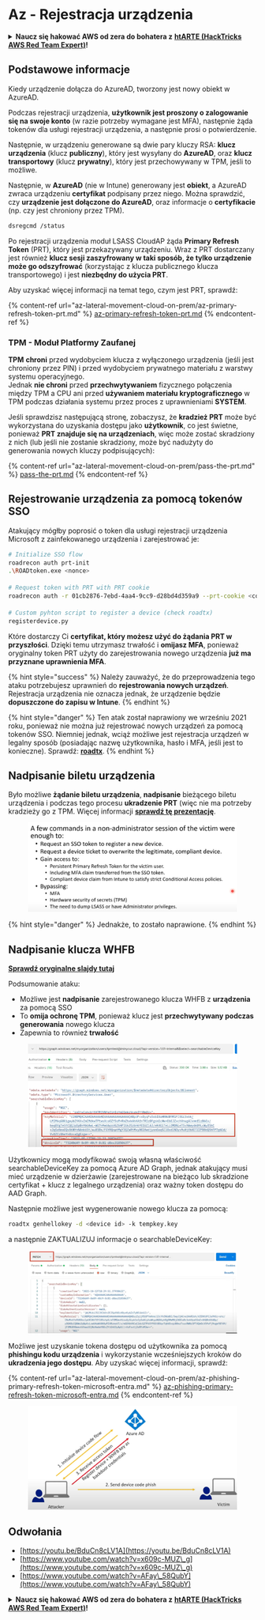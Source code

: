 # Az - Rejestracja urządzenia

<details>

<summary><strong>Naucz się hakować AWS od zera do bohatera z</strong> <a href="https://training.hacktricks.xyz/courses/arte"><strong>htARTE (HackTricks AWS Red Team Expert)</strong></a><strong>!</strong></summary>

Inne sposoby wsparcia HackTricks:

* Jeśli chcesz zobaczyć swoją **firmę reklamowaną w HackTricks** lub **pobrać HackTricks w formacie PDF**, sprawdź [**SUBSCRIPTION PLANS**](https://github.com/sponsors/carlospolop)!
* Zdobądź [**oficjalne gadżety PEASS & HackTricks**](https://peass.creator-spring.com)
* Odkryj [**Rodzinę PEASS**](https://opensea.io/collection/the-peass-family), naszą kolekcję ekskluzywnych [**NFT**](https://opensea.io/collection/the-peass-family)
* **Dołącz do** 💬 [**grupy Discord**](https://discord.gg/hRep4RUj7f) lub [**grupy telegramowej**](https://t.me/peass) lub **śledź** nas na **Twitterze** 🐦 [**@hacktricks_live**](https://twitter.com/hacktricks_live)**.**
* **Podziel się swoimi sztuczkami hakerskimi, przesyłając PR-y do** [**HackTricks**](https://github.com/carlospolop/hacktricks) i [**HackTricks Cloud**](https://github.com/carlospolop/hacktricks-cloud) github repos.

</details>

## Podstawowe informacje

Kiedy urządzenie dołącza do AzureAD, tworzony jest nowy obiekt w AzureAD.

Podczas rejestracji urządzenia, **użytkownik jest proszony o zalogowanie się na swoje konto** (w razie potrzeby wymagane jest MFA), następnie żąda tokenów dla usługi rejestracji urządzenia, a następnie prosi o potwierdzenie.

Następnie, w urządzeniu generowane są dwie pary kluczy RSA: **klucz urządzenia** (klucz **publiczny**), który jest wysyłany do **AzureAD**, oraz **klucz transportowy** (klucz **prywatny**), który jest przechowywany w TPM, jeśli to możliwe.

Następnie, w **AzureAD** (nie w Intune) generowany jest **obiekt**, a AzureAD zwraca urządzeniu **certyfikat** podpisany przez niego. Można sprawdzić, czy **urządzenie jest dołączone do AzureAD**, oraz informacje o **certyfikacie** (np. czy jest chroniony przez TPM).
```bash
dsregcmd /status
```
Po rejestracji urządzenia moduł LSASS CloudAP żąda **Primary Refresh Token** (PRT), który jest przekazywany urządzeniu. Wraz z PRT dostarczany jest również **klucz sesji zaszyfrowany w taki sposób, że tylko urządzenie może go odszyfrować** (korzystając z klucza publicznego klucza transportowego) i jest **niezbędny do użycia PRT**.

Aby uzyskać więcej informacji na temat tego, czym jest PRT, sprawdź:

{% content-ref url="az-lateral-movement-cloud-on-prem/az-primary-refresh-token-prt.md" %}
[az-primary-refresh-token-prt.md](az-lateral-movement-cloud-on-prem/az-primary-refresh-token-prt.md)
{% endcontent-ref %}

### TPM - Moduł Platformy Zaufanej

**TPM** **chroni** przed wydobyciem klucza z wyłączonego urządzenia (jeśli jest chroniony przez PIN) i przed wydobyciem prywatnego materiału z warstwy systemu operacyjnego.\
Jednak **nie chroni** przed **przechwytywaniem** fizycznego połączenia między TPM a CPU ani przed **używaniem materiału kryptograficznego** w TPM podczas działania systemu przez proces z uprawnieniami **SYSTEM**.

Jeśli sprawdzisz następującą stronę, zobaczysz, że **kradzież PRT** może być wykorzystana do uzyskania dostępu jako **użytkownik**, co jest świetne, ponieważ **PRT znajduje się na urządzeniach**, więc może zostać skradziony z nich (lub jeśli nie zostanie skradziony, może być nadużyty do generowania nowych kluczy podpisujących):

{% content-ref url="az-lateral-movement-cloud-on-prem/pass-the-prt.md" %}
[pass-the-prt.md](az-lateral-movement-cloud-on-prem/pass-the-prt.md)
{% endcontent-ref %}

## Rejestrowanie urządzenia za pomocą tokenów SSO

Atakujący mógłby poprosić o token dla usługi rejestracji urządzenia Microsoft z zainfekowanego urządzenia i zarejestrować je:
```bash
# Initialize SSO flow
roadrecon auth prt-init
.\ROADtoken.exe <nonce>

# Request token with PRT with PRT cookie
roadrecon auth -r 01cb2876-7ebd-4aa4-9cc9-d28bd4d359a9 --prt-cookie <cookie>

# Custom pyhton script to register a device (check roadtx)
registerdevice.py
```
Które dostarczy Ci **certyfikat, który możesz użyć do żądania PRT w przyszłości**. Dzięki temu utrzymasz trwałość i **omijasz MFA**, ponieważ oryginalny token PRT użyty do zarejestrowania nowego urządzenia **już ma przyznane uprawnienia MFA**.

{% hint style="success" %}
Należy zauważyć, że do przeprowadzenia tego ataku potrzebujesz uprawnień do **rejestrowania nowych urządzeń**. Rejestracja urządzenia nie oznacza jednak, że urządzenie będzie **dopuszczone do zapisu w Intune**.
{% endhint %}

{% hint style="danger" %}
Ten atak został naprawiony we wrześniu 2021 roku, ponieważ nie można już rejestrować nowych urządzeń za pomocą tokenów SSO. Niemniej jednak, wciąż możliwe jest rejestracja urządzeń w legalny sposób (posiadając nazwę użytkownika, hasło i MFA, jeśli jest to konieczne). Sprawdź: [**roadtx**](az-lateral-movement-cloud-on-prem/az-roadtx-authentication.md).
{% endhint %}

## Nadpisanie biletu urządzenia

Było możliwe **żądanie biletu urządzenia**, **nadpisanie** bieżącego biletu urządzenia i podczas tego procesu **ukradzenie PRT** (więc nie ma potrzeby kradzieży go z TPM. Więcej informacji [**sprawdź tę prezentację**](https://youtu.be/BduCn8cLV1A).

<figure><img src="../../.gitbook/assets/image (4) (1) (1) (1).png" alt=""><figcaption></figcaption></figure>

{% hint style="danger" %}
Jednakże, to zostało naprawione.
{% endhint %}

## Nadpisanie klucza WHFB

**[Sprawdź oryginalne slajdy tutaj](https://dirkjanm.io/assets/raw/Windows%20Hello%20from%20the%20other%20side_nsec_v1.0.pdf)**

Podsumowanie ataku:

* Możliwe jest **nadpisanie** zarejestrowanego klucza WHFB z **urządzenia** za pomocą SSO
* To **omija ochronę TPM**, ponieważ klucz jest **przechwytywany podczas generowania** nowego klucza
* Zapewnia to również **trwałość**

<figure><img src="../../.gitbook/assets/image (6).png" alt=""><figcaption></figcaption></figure>

Użytkownicy mogą modyfikować swoją własną właściwość searchableDeviceKey za pomocą Azure AD Graph, jednak atakujący musi mieć urządzenie w dzierżawie (zarejestrowane na bieżąco lub skradzione certyfikat + klucz z legalnego urządzenia) oraz ważny token dostępu do AAD Graph.

Następnie możliwe jest wygenerowanie nowego klucza za pomocą:
```bash
roadtx genhellokey -d <device id> -k tempkey.key
```
a następnie ZAKTUALIZUJ informacje o searchableDeviceKey:

<figure><img src="../../.gitbook/assets/image (8).png" alt=""><figcaption></figcaption></figure>

Możliwe jest uzyskanie tokena dostępu od użytkownika za pomocą **phishingu kodu urządzenia** i wykorzystanie wcześniejszych kroków do **ukradzenia jego dostępu**. Aby uzyskać więcej informacji, sprawdź:

{% content-ref url="az-lateral-movement-cloud-on-prem/az-phishing-primary-refresh-token-microsoft-entra.md" %}
[az-phishing-primary-refresh-token-microsoft-entra.md](az-lateral-movement-cloud-on-prem/az-phishing-primary-refresh-token-microsoft-entra.md)
{% endcontent-ref %}

<figure><img src="../../.gitbook/assets/image (9).png" alt=""><figcaption></figcaption></figure>

## Odwołania

* [https://youtu.be/BduCn8cLV1A](https://youtu.be/BduCn8cLV1A)
* [https://www.youtube.com/watch?v=x609c-MUZ\_g](https://www.youtube.com/watch?v=x609c-MUZ\_g)
* [https://www.youtube.com/watch?v=AFay\_58QubY](https://www.youtube.com/watch?v=AFay\_58QubY)

<details>

<summary><strong>Naucz się hakować AWS od zera do bohatera z</strong> <a href="https://training.hacktricks.xyz/courses/arte"><strong>htARTE (HackTricks AWS Red Team Expert)</strong></a><strong>!</strong></summary>

Inne sposoby wsparcia HackTricks:

* Jeśli chcesz zobaczyć swoją **firmę reklamowaną w HackTricks** lub **pobrać HackTricks w formacie PDF**, sprawdź [**PLAN SUBSKRYPCJI**](https://github.com/sponsors/carlospolop)!
* Zdobądź [**oficjalne gadżety PEASS & HackTricks**](https://peass.creator-spring.com)
* Odkryj [**Rodzinę PEASS**](https://opensea.io/collection/the-peass-family), naszą kolekcję ekskluzywnych [**NFT**](https://opensea.io/collection/the-peass-family)
* **Dołącz do** 💬 [**grupy Discord**](https://discord.gg/hRep4RUj7f) lub [**grupy telegramowej**](https://t.me/peass) lub **śledź** nas na **Twitterze** 🐦 [**@hacktricks_live**](https://twitter.com/hacktricks_live)**.**
* **Podziel się swoimi trikami hakerskimi, przesyłając PR-y do** [**HackTricks**](https://github.com/carlospolop/hacktricks) i [**HackTricks Cloud**](https://github.com/carlospolop/hacktricks-cloud) github repos.

</details>
